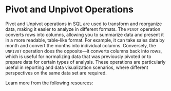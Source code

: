 # Pivot and Unpivot Operations

Pivot and Unpivot operations in SQL are used to transform and reorganize data, making it easier to analyze in different formats. The `PIVOT` operation converts rows into columns, allowing you to summarize data and present it in a more readable, table-like format. For example, it can take sales data by month and convert the months into individual columns. Conversely, the `UNPIVOT` operation does the opposite—it converts columns back into rows, which is useful for normalizing data that was previously pivoted or to prepare data for certain types of analysis. These operations are particularly useful in reporting and data visualization scenarios, where different perspectives on the same data set are required.

Learn more from the following resources:
